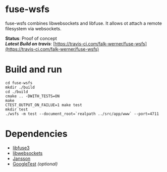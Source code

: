 # fuse-wsfs

fuse-wsfs combines libwebsockets and libfuse. It allows ot attach a remote filesystem via websockets.

**Status**: Proof of concept  
***Latest Build on travis***: [https://travis-ci.com/falk-werner/fuse-wsfs](https://travis-ci.com/falk-werner/fuse-wsfs)

# Build and run

    cd fuse-wsfs
    mkdir ./build
    cd ./build
    cmake .. -DWITH_TESTS=ON
    make
    CTEST_OUTPUT_ON_FAILUE=1 make test
    mkdir test
    ./wsfs -m test --document_root=`realpath ../src/app/www` --port=4711


# Dependencies

- [libfuse3](https://github.com/libfuse/libfuse/)
- [libwebsockets](https://libwebsockets.org/)
- [Jansson](https://jansson.readthedocs.io)
- [GoogleTest](https://github.com/google/googletest) *(optional)*


